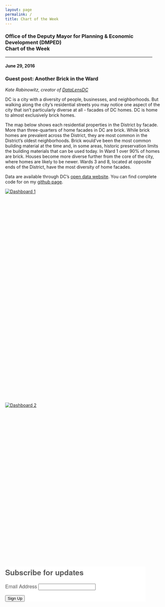 ```yaml
---
layout: page
permalink: /
title: Chart of the Week
---
```


<h3>
Office of the Deputy Mayor for Planning & Economic Development (DMPED) <br/> Chart of the Week
</h3>

<hr style="width: 475px; margin:1em 0">

<h4>June 29, 2016</h4>
<h3>Guest post: Another Brick in the Ward</h3>

<i>Kate Rabinowitz, creator of <a href="http://www.datalensdc.com/" target="_blank">DataLensDC</a></i>

DC is a city with a diversity of people, businesses, and neighborhoods. But walking along the city’s residential streets you may notice one aspect of the city that isn’t particularly diverse at all - facades of DC homes. DC is home to almost exclusively brick homes. 

The map below shows each residential properties in the District by facade. More than three-quarters of home facades in DC are brick. While brick homes are prevalent across the District, they are most common in the District’s oldest neighborhoods. Brick would’ve been the most common building material at the time and, in some areas, historic preservation limits the building materials that can be used today. In Ward 1 over 90% of homes are brick. Houses become more diverse further from the core of the city, where homes are likely to be newer. Wards 3 and 8, located at opposite ends of the District, have the most diversity of home facades. 

Data are available through DC’s <a href="http://opendata.dc.gov/" target="_blank">open data website</a>. You can find complete code for on my <a href="https://github.com/katerabinowitz" target="_blank">github page</a>. 

<script type='text/javascript' src='https://public.tableau.com/javascripts/api/viz_v1.js'></script><div class='tableauPlaceholder' style='width: 624px; height: 689px;'><noscript><a href='#'><img alt='Dashboard 1 ' src='https:&#47;&#47;public.tableau.com&#47;static&#47;images&#47;ho&#47;houses&#47;Dashboard1&#47;1_rss.png' style='border: none' /></a></noscript><object class='tableauViz' width='624' height='689' style='display:none;'><param name='host_url' value='https%3A%2F%2Fpublic.tableau.com%2F' /> <param name='site_root' value='' /><param name='name' value='houses&#47;Dashboard1' /><param name='tabs' value='no' /><param name='toolbar' value='yes' /><param name='static_image' value='https:&#47;&#47;public.tableau.com&#47;static&#47;images&#47;ho&#47;houses&#47;Dashboard1&#47;1.png' /> <param name='animate_transition' value='yes' /><param name='display_static_image' value='yes' /><param name='display_spinner' value='yes' /><param name='display_overlay' value='yes' /><param name='display_count' value='yes' /><param name='showTabs' value='y' /></object></div>

<script type='text/javascript' src='https://public.tableau.com/javascripts/api/viz_v1.js'></script><div class='tableauPlaceholder' style='width: 654px; height: 529px;'><noscript><a href='#'><img alt='Dashboard 2 ' src='https:&#47;&#47;public.tableau.com&#47;static&#47;images&#47;ho&#47;houses&#47;Dashboard2&#47;1_rss.png' style='border: none' /></a></noscript><object class='tableauViz' width='654' height='529' style='display:none;'><param name='host_url' value='https%3A%2F%2Fpublic.tableau.com%2F' /> <param name='site_root' value='' /><param name='name' value='houses&#47;Dashboard2' /><param name='tabs' value='no' /><param name='toolbar' value='yes' /><param name='static_image' value='https:&#47;&#47;public.tableau.com&#47;static&#47;images&#47;ho&#47;houses&#47;Dashboard2&#47;1.png' /> <param name='animate_transition' value='yes' /><param name='display_static_image' value='yes' /><param name='display_spinner' value='yes' /><param name='display_overlay' value='yes' /><param name='display_count' value='yes' /><param name='showTabs' value='y' /></object></div>

<!--Begin CTCT Sign-Up Form-->
<!-- EFD 1.0.0 [Mon Jun 06 12:44:43 EDT 2016] -->
<link rel='stylesheet' type='text/css' href='https://static.ctctcdn.com/h/contacts-embedded-signup-assets/1.0.2/css/signup-form.css'>
<div class="ctct-embed-signup" style="font: 16px Helvetica Neue, Arial, sans-serif; font: 1rem Helvetica Neue, Arial, sans-serif; line-height: 1.5; -webkit-font-smoothing: antialiased; width: 454px">
   <div style="color:#5b5b5b; background-color:#FFFFFF; border-radius:5px;">
       <span id="success_message" style="display:none;">
           <div style="text-align:center;">Thanks for signing up!</div>
       </span>
       <form data-id="embedded_signup:form" class="ctct-custom-form Form" name="embedded_signup" method="POST" action="https://visitor2.constantcontact.com/api/signup">
           <h2 style="margin:0;">Subscribe for updates</h2>
           <!-- The following code must be included to ensure your sign-up form works properly. -->
           <input data-id="ca:input" type="hidden" name="ca" value="a2e7dff1-cff4-49c5-b33c-d32a5beeb267">
           <input data-id="list:input" type="hidden" name="list" value="1357647672">
           <input data-id="source:input" type="hidden" name="source" value="EFD">
           <input data-id="required:input" type="hidden" name="required" value="list,email">
           <input data-id="url:input" type="hidden" name="url" value="">
           <p data-id="Email Address:p" ><label data-id="Email Address:label" data-name="email" class="ctct-form-required">Email Address</label> <input data-id="Email Address:input" type="text" name="email" value="" maxlength="80"></p>
           <button type="submit" class="Button ctct-button Button--block Button-secondary" data-enabled="enabled">Sign Up</button>
       </form>
   </div>
</div>
<script type='text/javascript'>
   var localizedErrMap = {};
   localizedErrMap['required'] =        'This field is required.';
   localizedErrMap['ca'] =          'An unexpected error occurred while attempting to send email.';
   localizedErrMap['email'] =           'Please enter your email address in name@email.com format.';
   localizedErrMap['birthday'] =        'Please enter birthday in MM/DD format.';
   localizedErrMap['anniversary'] =     'Please enter anniversary in MM/DD/YYYY format.';
   localizedErrMap['custom_date'] =     'Please enter this date in MM/DD/YYYY format.';
   localizedErrMap['list'] =            'Please select at least one email list.';
   localizedErrMap['generic'] =         'This field is invalid.';
   localizedErrMap['shared'] =      'Sorry, we could not complete your sign-up. Please contact us to resolve this.';
   localizedErrMap['state_mismatch'] = 'Mismatched State/Province and Country.';
    localizedErrMap['state_province'] = 'Select a state/province';
   localizedErrMap['selectcountry'] =   'Select a country';
   var postURL = 'https://visitor2.constantcontact.com/api/signup';
</script>
<script type='text/javascript' src='https://static.ctctcdn.com/h/contacts-embedded-signup-assets/1.0.2/js/signup-form.js'></script>
<!--End CTCT Sign-Up Form-->

